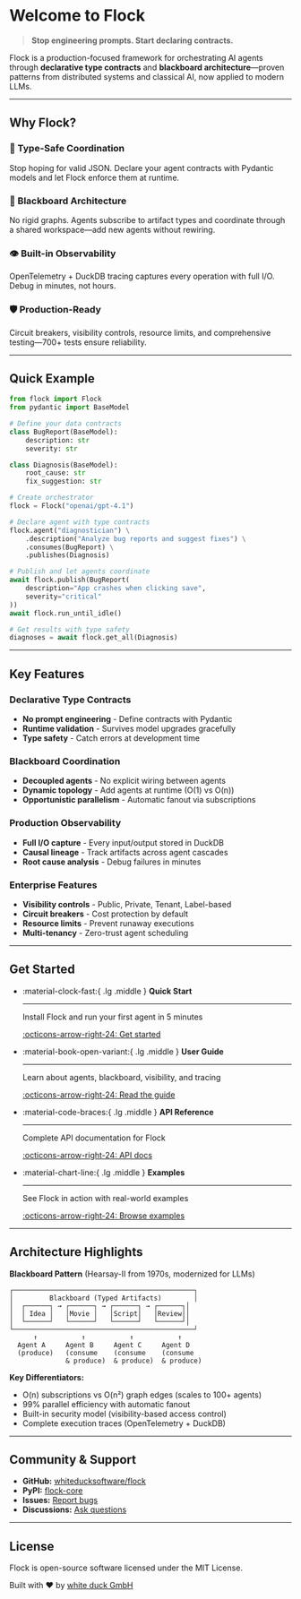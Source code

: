 # Welcome to Flock

> **Stop engineering prompts. Start declaring contracts.**

Flock is a production-focused framework for orchestrating AI agents through **declarative type contracts** and **blackboard architecture**—proven patterns from distributed systems and classical AI, now applied to modern LLMs.

---

## Why Flock?

### 🎯 Type-Safe Coordination
Stop hoping for valid JSON. Declare your agent contracts with Pydantic models and let Flock enforce them at runtime.

### 🔄 Blackboard Architecture
No rigid graphs. Agents subscribe to artifact types and coordinate through a shared workspace—add new agents without rewiring.

### 👁️ Built-in Observability
OpenTelemetry + DuckDB tracing captures every operation with full I/O. Debug in minutes, not hours.

### 🛡️ Production-Ready
Circuit breakers, visibility controls, resource limits, and comprehensive testing—700+ tests ensure reliability.

---

## Quick Example

```python
from flock import Flock
from pydantic import BaseModel

# Define your data contracts
class BugReport(BaseModel):
    description: str
    severity: str

class Diagnosis(BaseModel):
    root_cause: str
    fix_suggestion: str

# Create orchestrator
flock = Flock("openai/gpt-4.1")

# Declare agent with type contracts
flock.agent("diagnostician") \
    .description("Analyze bug reports and suggest fixes") \
    .consumes(BugReport) \
    .publishes(Diagnosis)

# Publish and let agents coordinate
await flock.publish(BugReport(
    description="App crashes when clicking save",
    severity="critical"
))
await flock.run_until_idle()

# Get results with type safety
diagnoses = await flock.get_all(Diagnosis)
```

---

## Key Features

### Declarative Type Contracts
- **No prompt engineering** - Define contracts with Pydantic
- **Runtime validation** - Survives model upgrades gracefully
- **Type safety** - Catch errors at development time

### Blackboard Coordination
- **Decoupled agents** - No explicit wiring between agents
- **Dynamic topology** - Add agents at runtime (O(1) vs O(n))
- **Opportunistic parallelism** - Automatic fanout via subscriptions

### Production Observability
- **Full I/O capture** - Every input/output stored in DuckDB
- **Causal lineage** - Track artifacts across agent cascades
- **Root cause analysis** - Debug failures in minutes

### Enterprise Features
- **Visibility controls** - Public, Private, Tenant, Label-based
- **Circuit breakers** - Cost protection by default
- **Resource limits** - Prevent runaway executions
- **Multi-tenancy** - Zero-trust agent scheduling

---

## Get Started

<div class="grid cards" markdown>

-   :material-clock-fast:{ .lg .middle } __Quick Start__

    ---

    Install Flock and run your first agent in 5 minutes

    [:octicons-arrow-right-24: Get started](getting-started/installation.md)

-   :material-book-open-variant:{ .lg .middle } __User Guide__

    ---

    Learn about agents, blackboard, visibility, and tracing

    [:octicons-arrow-right-24: Read the guide](guides/agents.md)

-   :material-code-braces:{ .lg .middle } __API Reference__

    ---

    Complete API documentation for Flock

    [:octicons-arrow-right-24: API docs](reference/api.md)

-   :material-chart-line:{ .lg .middle } __Examples__

    ---

    See Flock in action with real-world examples

    [:octicons-arrow-right-24: Browse examples](https://github.com/whiteducksoftware/flock/tree/main/examples)

</div>

---

## Architecture Highlights

**Blackboard Pattern** (Hearsay-II from 1970s, modernized for LLMs)
```
┌─────────────────────────────────────────────┐
│         Blackboard (Typed Artifacts)        │
│  ┌──────┐ → ┌──────┐ → ┌──────┐ → ┌──────┐│
│  │ Idea │   │Movie │   │Script│   │Review││
│  └──────┘   └──────┘   └──────┘   └──────┘│
└─────────────────────────────────────────────┘
      ↑           ↑           ↑           ↑
  Agent A     Agent B     Agent C     Agent D
  (produce)   (consume    (consume    (consume
              & produce)  & produce)  & produce)
```

**Key Differentiators:**
- O(n) subscriptions vs O(n²) graph edges (scales to 100+ agents)
- 99% parallel efficiency with automatic fanout
- Built-in security model (visibility-based access control)
- Complete execution traces (OpenTelemetry + DuckDB)

---

## Community & Support

- **GitHub:** [whiteducksoftware/flock](https://github.com/whiteducksoftware/flock)
- **PyPI:** [flock-core](https://pypi.org/project/flock-core/)
- **Issues:** [Report bugs](https://github.com/whiteducksoftware/flock/issues)
- **Discussions:** [Ask questions](https://github.com/whiteducksoftware/flock/discussions)

---

## License

Flock is open-source software licensed under the MIT License.

Built with ❤️ by [white duck GmbH](https://whiteduck.de)
